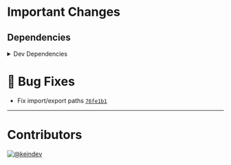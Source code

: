 # Important Changes

## Dependencies

<details>
<summary>Dev Dependencies</summary>

- Changed **[@types/node](https://www.npmjs.com/package/@types/node)** from `^17.0.23` to `^17.0.25`
- Changed **[@typescript-eslint/eslint-plugin](https://www.npmjs.com/package/@typescript-eslint/eslint-plugin)** from `^5.18.0` to `^5.20.0`
- Changed **[@typescript-eslint/parser](https://www.npmjs.com/package/@typescript-eslint/parser)** from `^5.18.0` to `^5.20.0`
- Changed **[changelog-guru](https://www.npmjs.com/package/changelog-guru)** from `^4.0.4` to `^4.0.5`
- Changed **[cspell](https://www.npmjs.com/package/cspell)** from `^5.19.5` to `^5.19.7`
- Changed **[eslint](https://www.npmjs.com/package/eslint)** from `^8.12.0` to `^8.13.0`
- Changed **[eslint-plugin-import](https://www.npmjs.com/package/eslint-plugin-import)** from `^2.25.4` to `^2.26.0`
- Changed **[eslint-plugin-jest](https://www.npmjs.com/package/eslint-plugin-jest)** from `^26.1.3` to `^26.1.4`
- Changed **[figma-portal](https://www.npmjs.com/package/figma-portal)** from `^1.0.0` to `^1.0.1`
- Changed **[ghinfo](https://www.npmjs.com/package/ghinfo)** from `^3.0.4` to `^3.0.5`
- Bumped **[@tagproject/ts-package-shared-config](https://www.npmjs.com/package/@tagproject/ts-package-shared-config)** from `^7.3.3` to `^9.0.3`
- Bumped **[@tagproject/vscode-shared-config](https://www.npmjs.com/package/@tagproject/vscode-shared-config)** from `^1.2.5` to `^2.0.0`

</details>

# :bug: Bug Fixes

- Fix import/export paths [`76fe1b1`](https://github.com/keindev/string-lookup-manager/commit/76fe1b19783c260aa9f48be44e827c0f6156297b)

---

# Contributors

[![@keindev](https://avatars.githubusercontent.com/u/4527292?v=4&s=40)](https://github.com/keindev)
